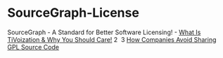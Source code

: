 # SourceGraph-License
SourceGraph - A Standard for Better Software Licensing! - [What Is TiVoization &amp; Why You Should Care!](https://youtu.be/iLFmcshhU30) 2 ​ 3 [How Companies Avoid Sharing GPL Source Code](https://youtu.be/cXLFXV6zIyk)
